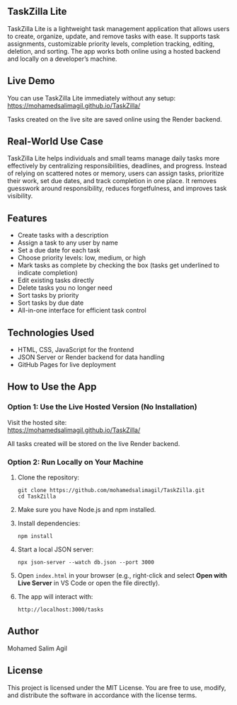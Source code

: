 ## TaskZilla Lite

TaskZilla Lite is a lightweight task management application that allows users to create, organize, update, and remove tasks with ease. It supports task assignments, customizable priority levels, completion tracking, editing, deletion, and sorting. The app works both online using a hosted backend and locally on a developer’s machine.

## Live Demo
You can use TaskZilla Lite immediately without any setup:  
https://mohamedsalimagil.github.io/TaskZilla/

Tasks created on the live site are saved online using the Render backend.

## Real-World Use Case
TaskZilla Lite helps individuals and small teams manage daily tasks more effectively by centralizing responsibilities, deadlines, and progress. Instead of relying on scattered notes or memory, users can assign tasks, prioritize their work, set due dates, and track completion in one place. It removes guesswork around responsibility, reduces forgetfulness, and improves task visibility.

## Features
- Create tasks with a description
- Assign a task to any user by name
- Set a due date for each task
- Choose priority levels: low, medium, or high
- Mark tasks as complete by checking the box (tasks get underlined to indicate completion)
- Edit existing tasks directly
- Delete tasks you no longer need
- Sort tasks by priority
- Sort tasks by due date
- All-in-one interface for efficient task control

## Technologies Used
- HTML, CSS, JavaScript for the frontend
- JSON Server or Render backend for data handling
- GitHub Pages for live deployment

## How to Use the App

### Option 1: Use the Live Hosted Version (No Installation)
Visit the hosted site:  
https://mohamedsalimagil.github.io/TaskZilla/

All tasks created will be stored on the live Render backend.

### Option 2: Run Locally on Your Machine

1. Clone the repository:
   ```
   git clone https://github.com/mohamedsalimagil/TaskZilla.git
   cd TaskZilla
   ```

2. Make sure you have Node.js and npm installed.

3. Install dependencies:
   ```
   npm install
   ```

4. Start a local JSON server:
   ```
   npx json-server --watch db.json --port 3000
   ```

5. Open `index.html` in your browser (e.g., right-click and select **Open with Live Server** in VS Code or open the file directly).

6. The app will interact with:
   ```
   http://localhost:3000/tasks
   ```

## Author
Mohamed Salim Agil

## License
This project is licensed under the MIT License. You are free to use, modify, and distribute the software in accordance with the license terms.
